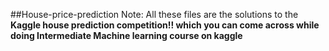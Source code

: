 ##House-price-prediction
Note: All these files are the solutions to the <strong>Kaggle<strong> house prediction competition!! which you can come across while doing Intermediate Machine learning course on kaggle
